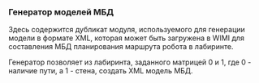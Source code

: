 ### Генератор моделей МБД
Здесь содержится дубликат модуля, используемого для генерации
модели в формате XML, которая может быть загружена в WIMI для 
составления МБД планирования маршрута робота в лабиринте.

Генератор позволяет из лабиринта, заданного матрицей 0 и 1, где 0 - наличие пути, а
1 - стена, создать XML модель МБД.


